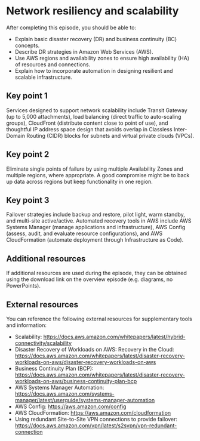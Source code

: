 # Network resiliency and scalability

After completing this episode, you should be able to:

+ Explain basic disaster recovery (DR) and business continuity (BC) concepts.
+ Describe DR strategies in Amazon Web Services (AWS).
+ Use AWS regions and availability zones to ensure high availability (HA) of resources and connections.
+ Explain how to incorporate automation in designing resilient and scalable infrastructure.

## Key point 1

Services designed to support network scalability include Transit Gateway (up to 5,000 attachments), load balancing (direct traffic to auto-scaling groups), CloudFront (distribute content close to point of use), and thoughtful IP address space design that avoids overlap in Classless Inter-Domain Routing (CIDR) blocks for subnets and virtual private clouds (VPCs).

## Key point 2

Eliminate single points of failure by using multiple Availability Zones and multiple regions, where appropriate. A good compromise might be to back up data across regions but keep functionality in one region.

## Key point 3

Failover strategies include backup and restore, pilot light, warm standby, and multi-site active/active. Automated recovery tools in AWS include AWS Systems Manager (manage applications and infrastructure), AWS Config (assess, audit, and evaluate resource configurations), and AWS CloudFormation (automate deployment through Infrastructure as Code).

## Additional resources

If additional resources are used during the episode, they can be obtained using the download link on the overview episode (e.g. diagrams, no PowerPoints).

## External resources

You can reference the following external resources for supplementary tools and information:

+ Scalability: <https://docs.aws.amazon.com/whitepapers/latest/hybrid-connectivity/scalability>
+ Disaster Recovery of Workloads on AWS: Recovery in the Cloud: <https://docs.aws.amazon.com/whitepapers/latest/disaster-recovery-workloads-on-aws/disaster-recovery-workloads-on-aws>
+ Business Continuity Plan (BCP): <https://docs.aws.amazon.com/whitepapers/latest/disaster-recovery-workloads-on-aws/business-continuity-plan-bcp>
+ AWS Systems Manager Automation: <https://docs.aws.amazon.com/systems-manager/latest/userguide/systems-manager-automation>
+ AWS Config: <https://aws.amazon.com/config>
+ AWS CloudFormation: <https://aws.amazon.com/cloudformation>
+ Using redundant Site-to-Site VPN connections to provide failover: <https://docs.aws.amazon.com/vpn/latest/s2svpn/vpn-redundant-connection>
